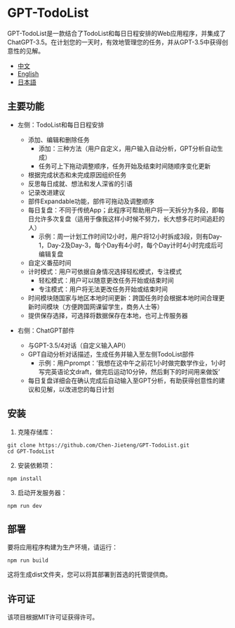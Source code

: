 # GPT-TodoList

GPT-TodoList是一款结合了TodoList和每日日程安排的Web应用程序，并集成了ChatGPT-3.5。在计划您的一天时，有效地管理您的任务，并从GPT-3.5中获得创意性的见解。


- [中文](./zh/README.md)
- [English](./README.md)
- [日本語](./jp/README.md)

## 主要功能

- 左侧：TodoList和每日日程安排
  - 添加、编辑和删除任务
    - 添加：三种方法（用户自定义，用户输入自动分析，GPT分析自动生成）
    - 任务可上下拖动调整顺序，任务开始及结束时间随顺序变化更新
  - 根据完成状态和未完成原因组织任务
  - 反思每日成就、想法和发人深省的引语
  - 记录改进建议
  - 部件Expandable功能，部件可拖动及调整顺序
  - 每日复盘：不同于传统App；此程序可帮助用户将一天拆分为多段，即每日允许多次复盘（适用于像我这样小时候不努力，长大想多花时间追赶的人）
    - 示例：周一计划工作时间12小时，用户将12小时拆成3段，则有Day-1，Day-2及Day-3，每个Day有4小时，每个Day计时4小时完成后可编辑复盘
  - 自定义番茄时间
  - 计时模式：用户可依据自身情况选择轻松模式，专注模式
    - 轻松模式：用户可以随意更改任务开始或结束时间
    - 专注模式：用户将无法更改任务开始或结束时间
  - 时间模块随国家与地区本地时间更新：跨国任务时会根据本地时间合理更新时间模块（方便跨国网课留学生，商务人士等）
  - 提供保存选择，可选择将数据保存在本地，也可上传服务器

- 右侧：ChatGPT部件
  - 与GPT-3.5/4对话（自定义输入API）
  - GPT自动分析对话描述，生成任务并输入至左侧TodoList部件
    - 示例：用户prompt：‘我想在这中午之前花1小时做完数学作业，1小时写完英语论文draft，做完后运动10分钟，然后剩下的时间用来做饭’
  - 每日复盘详细会在确认完成后自动输入至GPT分析，有助获得创意性的建议和见解，以改进您的每日计划

## 安装
1. 克隆存储库：
```
git clone https://github.com/Chen-Jieteng/GPT-TodoList.git
cd GPT-TodoList
```

2. 安装依赖项：
```
npm install
```

3. 启动开发服务器：
```
npm run dev
```

## 部署
要将应用程序构建为生产环境，请运行：
```
npm run build
```

这将生成dist文件夹，您可以将其部署到首选的托管提供商。

## 许可证
该项目根据MIT许可证获得许可。
